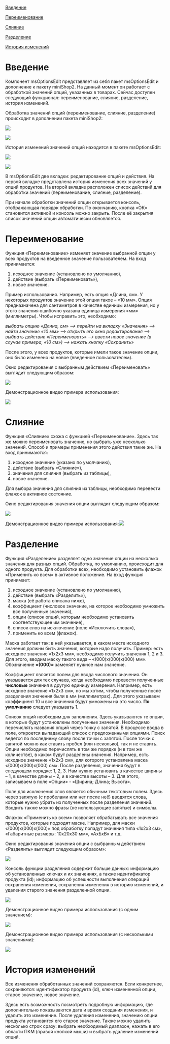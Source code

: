 [Введение](#введение)

[Переименование](#переименование)

[Слияние](#слияние)

[Разделение](#разделение)

[История изменений](#история-изменений)


# Введение

Компонент msOptionsEdit представляет из себя пакет msOptionsEdit и дополнение к пакету miniShop2. На данный момент он работает с обработкой значений опций, указанных в товарах. Сейчас доступен следующий функционал: переименование, слияние, разделение, история изменений.

Обработка значений опций (переименование, слияние, разделение) происходит в дополнении пакета miniShop2:

![](media/287b7d50ab9bf47613208ad8db063145.png)

![](media/c1ba00dbcb830dd4bc08a40703a10e13.png)

История изменений значений опций находится в пакете msOptionsEdit:

![](media/ec403c6e8a7d0d72fc301a2f46db1396.png)

![](media/aa798dcad777b02e4991ae14c6e674c8.png)

В msOptionsEdit две вкладки: редактирование опций и действия. На первой вкладке представлена история изменения всех значений у опций продуктов. На второй вкладке расположен список действий для обработки значений (переименование, слияние, разделение).

При начале обработки значений опции открывается консоль, отображающая порядок обработки. По окончанию, кнопка «ОК» становится активной и консоль можно закрыть. После её закрытия список значений опции автоматически обновляется.

# Переименование

Функция «Переименование» изменяет значение выбранной опции у всех продуктов на введенное значение пользователем. На вход принимается:

1.  исходное значение (установлено по умолчанию),
2.  действие (выбрать «Переименовать»),
3.  новое значение.

Пример использования. Например, есть опция «Длина, см». У некоторых продуктов значение этой опции такое – «10 мм». Опция предназначена для сантиметров в качестве единицы измерения, но у этого значения ошибочно указана единица измерения «мм» (миллиметры). Чтобы исправить это, необходимо:

*выбрать опцию «Длина, см» ⟶ перейти на вкладку «Значения» ⟶ найти значение «10 мм» ⟶ открыть его окно редактирования ⟶ выбрать действие «Переименовать» ⟶ ввести новое значение (в случае примера, «10 см») ⟶ нажать кнопку «Сохранить»*

После этого, у всех продуктов, которые имели такое значение опции, оно было изменено на новое (введенное пользователем).

Окно редактирования с выбранным действием «Переименовать» выглядит следующим образом:

![](media/845a2a1ebe17eb86099d6cb0dd716050.png)

Демонстрационное видео примера использования:

![](media/42ca93d87a69892b54cdee4ee8c5d5d1.gif)

# Слияние

Функция «Слияние» схожа с функцией «Переименование». Здесь так же можно переименовать значение, но выбрать уже несколько значений. Способ и примеры применения этого действия такие же. На вход принимаются:

1.  исходное значение (указано по умолчанию),
2.  действие (выбрать «Слияние»),
3.  значения для слияния (выбрать из таблицы),
4.  новое значение.

Для выбора значения для слияния из таблицы, необходимо перевести флажок в активное состояние.

Окно редактирования значения опции выглядит следующим образом:

![](media/886fc6e8903acb9675786dcfe707c452.png)

Демонстрационное видео примера использования:![](media/d02c68b1970c05ab67b854135d9bdbff.gif)

# Разделение

Функция «Разделение» разделяет одно значение опции на несколько значения для разных опций. Обработка, по умолчанию, происходит для одного продукта. Для обработки всех, необходимо установить флажок «Применить ко всем» в активное положение. На вход функция принимает:

1.  исходное значение (установлено по умолчанию),
2.  действие (выбрать «Разделить»),
3.  маска (её работа описана ниже),
4.  коэффициент (числовое значение, на которое необходимо умножить все полученные значения),
5.  опции (список опций, которым необходимо установить соответствующее им значение),
6.  список слов на исключение (поле «Исключить слова»),
7.  применить ко всем (флажок).

Маска работает так: в ней указывается, в каком месте исходного значения должны быть значения, которые надо получить. Пример: есть исходное значение «1х2х3 мм», необходимо получить значения 1, 2 и 3. Для этого, вводим маску такого вида – «(000)х(000)х(000) мм». Обозначение **«(000)»** заменяет нужное нам значение.

Коэффициент является полем для ввода числового значения. Он указывается для тех случаев, когда необходимо перевести полученные **числовые** значения в другую единицу измерения. Например, есть исходное значение «1х2х3 см», но мы хотим, чтобы полученные после разделения значения были в мм (миллиметрах). Для этого указываем коэффициент 10 и все значения будут умножены на это число. **По умолчанию** следует указывать 1.

Список опций необходим для заполнения. Здесь указываются те опции, в которые будут установлены полученные значения. Необходимо перечислять названия опций через точку с запятой. В процессе ввода в поле, откроется выпадающий список с предложенными опциями. Поиск ведется по последнему слову после точки с запятой. После точки с запятой можно как ставить пробел (или несколько), так и не ставить. Опции необходимо перечислять в том же порядке (и в том же количестве), в каком будут разделены значения. Например, есть исходное значение «1х2х3 см», для которого установлена маска «(000)х(000)х(000) см». После разделения, значения будут в следующем порядке: 1, 2, 3. Нам нужно установить в качестве ширины – 1, в качестве длины – 2, и в качестве высоты – 3. Для этого, записываем в поле «Опции» - «Ширина; Длина; Высота».

Поле для исключения слов является обычным текстовым полем. Здесь через запятую (с пробелами или нет после неё) вводятся слова, которые нужно убрать из полученных после разделения значений. Вводить также можно фразы (не использующие запятые) и символы.

Флажок «Применить ко всем» позволяет обрабатывать все значения продуктов, которые подходят маске. Например, для маски «(000)х(000)х(000)» под обработку попадут значения типа «1х2х3 см», «Габаритные размеры: 10х20х30 мм», «АхБхВ» и т.д.

Окно редактирования значения опции с выбранным действием «Разделить» выглядит следующим образом»:

![](media/32b6cc06cef6f250358788902b377989.png)

Консоль функции разделения содержит больше данных: информацию об установленных ключах и их значениях, а также идентификатор продукта (id); информацию об успешности выполнения операций сохранения изменения, сохранения изменения в историю изменений, и удаления старого значения разделенной опции.

![](media/24fbead33da14ef4b60c9c727e2ad303.png)

Демонстрационное видео примера использования (с одним значением):

![](media/f1ea1ddd3d74074f8e8cff2b145d2fc2.gif)

Демонстрационное видео примера использования (с несколькими значениями):

![](media/7c1d84112c0f5a9678017ec2c4bd13f8.gif)

# 

# История изменений

Все изменения обработанных значений сохраняются. Если конкретнее, сохраняются: идентификатор продукта (id), ключ измененной опции, старое значение, новое значение.

Здесь есть возможность посмотреть подробную информацию, где дополнительно показываются дата и время создания изменения, и удалить это изменение. После удаления изменения, значению опции продукта установится его старое значение. Также можно удалить несколько строк сразу: выбрать необходимый диапазон, нажать в его области ПКМ (правой кнопкой мыши) и выбрать удаление изменений опций.
